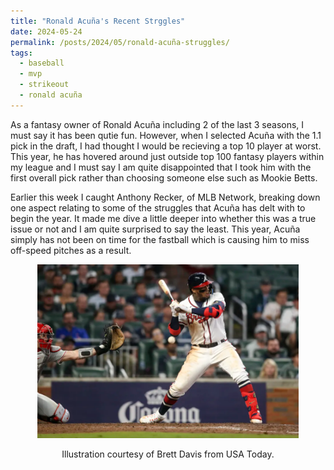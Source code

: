 ```yaml
---
title: "Ronald Acuña's Recent Strggles"
date: 2024-05-24
permalink: /posts/2024/05/ronald-acuña-struggles/
tags:
  - baseball
  - mvp
  - strikeout
  - ronald acuña
---
```


As a fantasy owner of Ronald Acuña including 2 of the last 3 seasons, I must say it has been qutie fun. However, when I selected Acuña with the 1.1 pick in the draft,
I had thought I would be recieving a top 10 player at worst. This year, he has hovered around just outside top 100 fantasy players within my league and I must say I 
am quite disappointed that I took him with the first overall pick rather than choosing someone else such as Mookie Betts.

Earlier this week I caught Anthony Recker, of MLB Network, breaking down one aspect relating to some of the struggles that Acuña has delt with to begin the year. It 
made me dive a little deeper into whether this was a true issue or not and I am quite surprised to say the least. This year, Acuña simply has not been on time for 
the fastball which is causing him to miss off-speed pitches as a result. 

<div style="text-align:center;">
  <img src="/images/acuna_strikeout.png" style="width:83%;" alt="Illustration of Acuña's recent struggles">
  <p style="text-align:center;">Illustration courtesy of Brett Davis from USA Today.</p>
</div>
